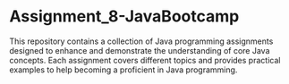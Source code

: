 # Assignment_8-JavaBootcamp
This repository contains a collection of Java programming assignments designed to enhance and demonstrate the understanding of core Java concepts. Each assignment covers different topics and provides practical examples to help becoming a proficient in Java programming.
